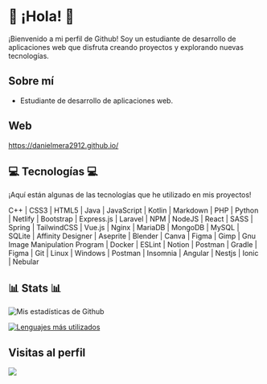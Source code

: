 # 👋 ¡Hola! 👋

¡Bienvenido a mi perfil de Github! Soy un estudiante de desarrollo de aplicaciones web que disfruta creando proyectos y explorando nuevas tecnologías.

## Sobre mí
- Estudiante de desarrollo de aplicaciones web.

## Web
https://danielmera2912.github.io/

## 💻 Tecnologías 💻

¡Aquí están algunas de las tecnologías que he utilizado en mis proyectos!

C++ | CSS3 | HTML5 | Java | JavaScript | Kotlin | Markdown | PHP | Python | Netlify | Bootstrap | Express.js | Laravel | NPM | NodeJS | React | SASS | Spring | TailwindCSS | Vue.js | Nginx | MariaDB | MongoDB | MySQL | SQLite | Affinity Designer | Aseprite | Blender | Canva | Figma | Gimp | Gnu Image Manipulation Program | Docker | ESLint | Notion | Postman | Gradle | Figma | Git | Linux | Windows | Postman | Insomnia | Angular | Nestjs | Ionic | Nebular


## 📊 Stats 📊

![Mis estadísticas de Github](https://github-readme-stats.vercel.app/api?username=danielmera2912&show_icons=true&theme=radical)


[![Lenguajes más utilizados](https://github-readme-stats.vercel.app/api/top-langs/?username=danielmera2912&hide=Rich+Text+Format&theme=react&layout=compact)](https://github.com/danielmera2912/github-readme-stats)

## Visitas al perfil
[![](https://visitcount.itsvg.in/api?id=danielmera2912&icon=4&color=12)](https://visitcount.itsvg.in)
